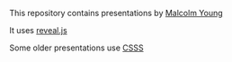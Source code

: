 This repository contains presentations by [Malcolm Young](https://github.com/malcomio)

It uses [reveal.js](https://github.com/hakimel/reveal.js)

Some older presentations use [CSSS](https://github.com/LeaVerou/inspire.js)
